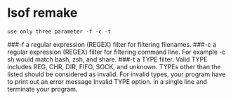 # lsof remake
    use only three parameter -f -c -t
###-f
    a regular expression (REGEX) filter for filtering filenames.
###-c
    a regular expression (REGEX) filter for filtering command line. For example -c sh would match bash, zsh, and share.
###-t
     a TYPE filter. Valid TYPE includes REG, CHR, DIR, FIFO, SOCK, and unknown. TYPEs other than the listed should be considered as invalid. For invalid types, your program have to print out an error message Invalid TYPE option. in a single line and terminate your program.
